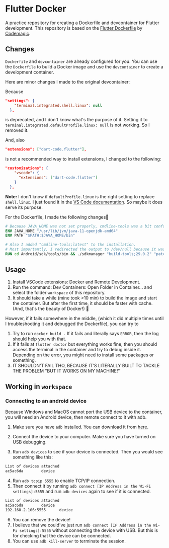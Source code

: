 # Flutter Docker

A practice repository for creating a Dockerfile and devcontainer for Flutter development. This repository is based on the [Flutter Dockerfile](https://blog.codemagic.io/how-to-dockerize-flutter-apps/) by [Codemagic](https://codemagic.io/).

## Changes

`Dockerfile` and `devcontainer` are already configured for you. You can use the `Dockerfile` to build a Docker image and use the `devcontainer` to create a development container.

Here are minor changes I made to the original devcontainer:

Because

```json
"settings": {
    "terminal.integrated.shell.linux": null
  },
```

is deprecated, and I don't know what's the purpose of it. Setting it to `terminal.integrated.defaultProfile.linux: null` is not working. So I removed it.

And, also

```json
"extensions": ["dart-code.flutter"],
```

is not a recommended way to install extensions, I changed to the following:

```json
"customizations": {
    "vscode": {
      "extensions": ["dart-code.flutter"]
    }
  },
```

**Note:** I don't know if `defaultProfile.linux` is the right setting to replace `shell.linux`. I just found it in the [VS Code documentation](https://code.visualstudio.com/docs/editor/integrated-terminal#_configuration). So maybe it does serve its purpose.

For the Dockerfile, I made the following changes🚡

```dockerfile
# Because JAVA_HOME was not set properly, cmdline-tools was a bit confused which JDK to use. We also have java-1.8.0-openjdk-amd64 installed, which is not compatible with Android SDK that needs JDK 8. So I set JAVA_HOME to the correct JDK.
ENV JAVA_HOME "/usr/lib/jvm/java-11-openjdk-amd64"
ENV PATH "$PATH:$JAVA_HOME/bin"

# Also I added "cmdline-tools;latest" to the installation.
# Most importantly, I redirected the output to /dev/null because it was clogging up the terminal.
RUN cd Android/sdk/tools/bin && ./sdkmanager "build-tools;29.0.2" "patcher;v4" "platform-tools" "platforms;android-29" "sources;android-29" "cmdline-tools;latest" > /dev/null
```

## Usage

1. Install VSCode extensions: Docker and Remote Development.
2. Run the command: Dev Containers: Open Folder in Container... and select the folder `workspace` of this repository.
3. It should take a while (mine took >10 min) to build the image and start the container. But after the first time, it should be faster with cache. (And, that's the beauty of Docker!) 🐳

However, if it fails somewhere in the middle, (which it did multiple times until I troubleshooting it and debugged the Dockerfile), you can try to

1. Try to run `docker build .` If it fails and literally says `ERROR`, then the log should help you with that.
2. If it fails at `flutter doctor` but everything works fine, then you should access the terminal in the container and try to debug inside it. Depending on the error, you might need to install some packages or something.
3. IT SHOULDN'T FAIL THO, BECAUSE IT'S LITERALLY BUILT TO TACKLE THE PROBLEM "BUT IT WORKS ON MY MACHINE!"

## Working in `workspace`

### Connecting to an android device

Because Windows and MacOS cannot port the USB device to the container, you will need an Android device, then remote connect to it with adb.

1. Make sure you have `adb` installed. You can download it from [here](https://developer.android.com/studio/releases/platform-tools).

2. Connect the device to your computer. Make sure you have turned on USB debugging.

3. Run `adb devices` to see if your device is connected. Then you would see something like this:

```bash
List of devices attached
ac5ac6da        device
```

4. Run `adb tcpip 5555` to enable TCP/IP connection.
5. Then connect it by running `adb connect [IP Address in the Wi-Fi settings]:5555` and run `adb devices` again to see if it is connected.

```bash
List of devices attached
ac5ac6da        device
192.168.2.106:5555      device
```

6. You can remove the device!
7. I believe that we could've just run `adb connect [IP Address in the Wi-Fi settings]:5555` without connecting the device with USB. But this is for checking that the device can be connected.
8. You can use `adb kill-server` to terminate the session.
